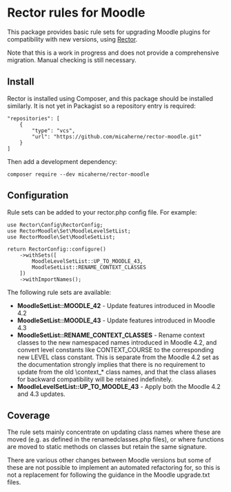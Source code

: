 # Rector rules for Moodle
This package provides basic rule sets for upgrading Moodle plugins for compatibility with new versions, using [Rector](https://getrector.com/).

Note that this is a work in progress and does not provide a comprehensive migration. Manual checking is still necessary.

## Install

Rector is installed using Composer, and this package should be installed similarly. It is not yet in Packagist so a repository entry is required:

    "repositories": [
        {
            "type": "vcs",
            "url": "https://github.com/micaherne/rector-moodle.git"
        }
    ]

Then add a development dependency:

    composer require --dev micaherne/rector-moodle

## Configuration

Rule sets can be added to your rector.php config file. For example:

    use Rector\Config\RectorConfig;
    use RectorMoodle\Set\MoodleLevelSetList;
    use RectorMoodle\Set\MoodleSetList;

    return RectorConfig::configure()
        ->withSets([
            MoodleLevelSetList::UP_TO_MOODLE_43,
            MoodleSetList::RENAME_CONTEXT_CLASSES
        ])
        ->withImportNames();


The following rule sets are available:

* **MoodleSetList::MOODLE_42** - Update features introduced in Moodle 4.2
* **MoodleSetList::MOODLE_43** - Update features introduced in Moodle 4.3
* **MoodleSetList::RENAME_CONTEXT_CLASSES** - Rename context classes to the new namespaced names introduced in Moodle 4.2, and convert level constants like CONTEXT_COURSE to the corresponding new LEVEL class constant. This is separate from the Moodle 4.2 set as the documentation strongly implies that there is no requirement to update from the old \context_* class names, and that the class aliases for backward compatibility will be retained indefinitely.
* **MoodleLevelSetList::UP_TO_MOODLE_43** - Apply both the Moodle 4.2 and 4.3 updates.

## Coverage

The rule sets mainly concentrate on updating class names where these are moved (e.g. as defined in the renamedclasses.php files), or where functions are moved to static methods on classes but retain the same signature.

There are various other changes between Moodle versions but some of these are not possible to implement an automated refactoring for, so this is not a replacement for following the guidance in the Moodle upgrade.txt files.